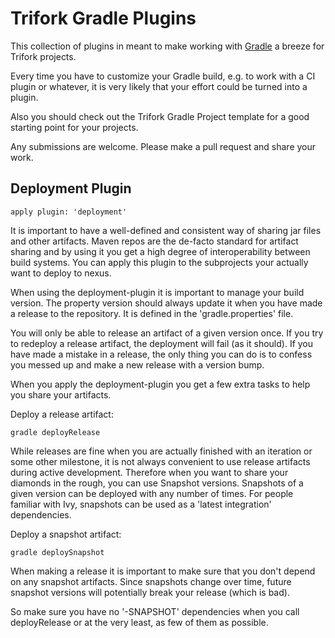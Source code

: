 Trifork Gradle Plugins
======================

This collection of plugins in meant to make working with
[Gradle](http://gradle.org/) a breeze for Trifork projects.

Every time you have to customize your Gradle build, e.g. to work with a CI 
plugin or whatever, it is very likely that your effort could be turned into a
plugin.

Also you should check out the Trifork Gradle Project template for a good
starting point for your projects.

Any submissions are welcome. Please make a pull request and share your work.

Deployment Plugin
-----------------

    apply plugin: 'deployment'

It is important to have a well-defined and consistent way of sharing jar files
and other artifacts. Maven repos are the de-facto standard for artifact sharing
and by using it you get a high degree of interoperability between build
systems. You can apply this plugin to the subprojects your actually want to
deploy to nexus.

When using the deployment-plugin it is important to manage your build version.
The property version should always update it when you have made a release to
the repository. It is defined in the 'gradle.properties' file.

You will only be able to release an artifact of a given version once. If you
try to redeploy a release artifact, the deployment will fail (as it should). If
you have made a mistake in a release, the only thing you can do is to confess
you messed up and make a new release with a version bump.

When you apply the deployment-plugin you get a few extra tasks to help you
share your artifacts.

Deploy a release artifact:

    gradle deployRelease

While releases are fine when you are actually finished
with an iteration or some other milestone, it is not always convenient to use
release artifacts during active development. Therefore when you want to share
your diamonds in the rough, you can use Snapshot versions. Snapshots of a given
version can be deployed with any number of times. For people familiar with Ivy,
snapshots can be used as a 'latest integration' dependencies.

Deploy a snapshot artifact:

    gradle deploySnapshot

When making a release it is important to make sure that
you don't depend on any snapshot artifacts. Since snapshots change over time,
future snapshot versions will potentially break your release (which is bad).

So make sure you have no '-SNAPSHOT' dependencies when you call deployRelease
or at the very least, as few of them as possible.
